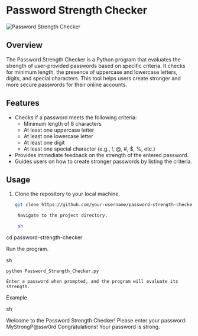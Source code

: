 
# Password Strength Checker

![Password Strength Checker](password_strength_checker.png)

## Overview

The Password Strength Checker is a Python program that evaluates the strength of user-provided passwords based on specific criteria. It checks for minimum length, the presence of uppercase and lowercase letters, digits, and special characters. This tool helps users create stronger and more secure passwords for their online accounts.

## Features

- Checks if a password meets the following criteria:
  - Minimum length of 8 characters
  - At least one uppercase letter
  - At least one lowercase letter
  - At least one digit
  - At least one special character (e.g., !, @, #, $, %, etc.)
- Provides immediate feedback on the strength of the entered password.
- Guides users on how to create stronger passwords by listing the criteria.

## Usage

1. Clone the repository to your local machine.
   ```sh
   git clone https://github.com/your-username/password-strength-checker.git

    Navigate to the project directory.

    sh

cd password-strength-checker

Run the program.

sh

    python Password_Strength_Checker.py

    Enter a password when prompted, and the program will evaluate its strength.

Example

sh

Welcome to the Password Strength Checker!
Please enter your password: MyStrongP@ssw0rd
Congratulations! Your password is strong.

